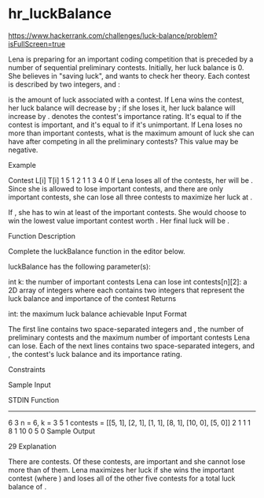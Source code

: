 # hr_luckBalance
https://www.hackerrank.com/challenges/luck-balance/problem?isFullScreen=true

Lena is preparing for an important coding competition that is preceded by a number of sequential preliminary contests. Initially, her luck balance is 0. She believes in "saving luck", and wants to check her theory. Each contest is described by two integers,  and :

 is the amount of luck associated with a contest. If Lena wins the contest, her luck balance will decrease by ; if she loses it, her luck balance will increase by .
 denotes the contest's importance rating. It's equal to  if the contest is important, and it's equal to  if it's unimportant.
If Lena loses no more than  important contests, what is the maximum amount of luck she can have after competing in all the preliminary contests? This value may be negative.

Example



Contest		L[i]	T[i]
1		5	1
2		1	1
3		4	0
If Lena loses all of the contests, her will be . Since she is allowed to lose  important contests, and there are only  important contests, she can lose all three contests to maximize her luck at .

If , she has to win at least  of the  important contests. She would choose to win the lowest value important contest worth . Her final luck will be .

Function Description

Complete the luckBalance function in the editor below.

luckBalance has the following parameter(s):

int k: the number of important contests Lena can lose
int contests[n][2]: a 2D array of integers where each  contains two integers that represent the luck balance and importance of the  contest
Returns

int: the maximum luck balance achievable
Input Format

The first line contains two space-separated integers  and , the number of preliminary contests and the maximum number of important contests Lena can lose.
Each of the next  lines contains two space-separated integers,  and , the contest's luck balance and its importance rating.

Constraints

Sample Input

STDIN       Function
-----       --------
6 3         n = 6, k = 3
5 1         contests = [[5, 1], [2, 1], [1, 1], [8, 1], [10, 0], [5, 0]]
2 1
1 1
8 1
10 0
5 0
Sample Output

29
Explanation

There are  contests. Of these contests,  are important and she cannot lose more than  of them. Lena maximizes her luck if she wins the  important contest (where ) and loses all of the other five contests for a total luck balance of .
